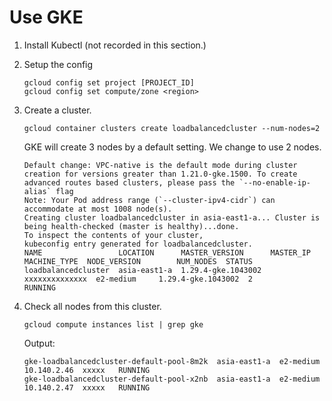 # Use GKE

1. Install Kubectl (not recorded in this section.)
2. Setup the config
    ```
    gcloud config set project [PROJECT_ID]
    gcloud config set compute/zone <region>
    ```
3. Create a cluster.
    ```
    gcloud container clusters create loadbalancedcluster --num-nodes=2
    ```
    GKE will create 3 nodes by a default setting. We change to use 2 nodes.
    ```
    Default change: VPC-native is the default mode during cluster creation for versions greater than 1.21.0-gke.1500. To create advanced routes based clusters, please pass the `--no-enable-ip-alias` flag
    Note: Your Pod address range (`--cluster-ipv4-cidr`) can accommodate at most 1008 node(s).
    Creating cluster loadbalancedcluster in asia-east1-a... Cluster is being health-checked (master is healthy)...done.                                      
    To inspect the contents of your cluster, 
    kubeconfig entry generated for loadbalancedcluster.
    NAME                 LOCATION      MASTER_VERSION      MASTER_IP       MACHINE_TYPE  NODE_VERSION        NUM_NODES  STATUS
    loadbalancedcluster  asia-east1-a  1.29.4-gke.1043002  xxxxxxxxxxxxxx  e2-medium     1.29.4-gke.1043002  2          RUNNING
    ```

4. Check all nodes from this cluster.
    ```
    gcloud compute instances list | grep gke  
    ```

    Output:
    ```
    gke-loadbalancedcluster-default-pool-8m2k  asia-east1-a  e2-medium                   10.140.2.46  xxxxx   RUNNING
    gke-loadbalancedcluster-default-pool-x2nb  asia-east1-a  e2-medium                   10.140.2.47  xxxxx   RUNNING
    ```
